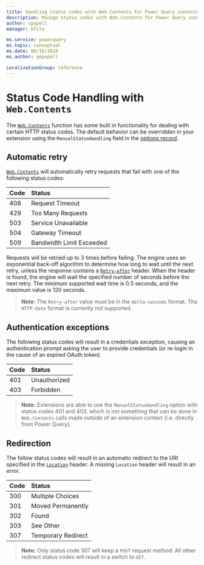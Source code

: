```yaml
---
title: Handling status codes with Web.Contents for Power Query connectors
description: Manage status codes with Web.Contents for Power Query connectors
author: cpopell
manager: kfile

ms.service: powerquery
ms.topic: conceptual
ms.date: 08/16/2018
ms.author: gepopell

LocalizationGroup: reference
---
```


# Status Code Handling with `Web.Contents`

The [`Web.Contents`](https://msdn.microsoft.com/en-us/library/mt260892) function has some built in functionality for dealing with certain HTTP status codes. The default behavior can be overridden in your extension using the `ManualStatusHandling` field in the [options record](https://msdn.microsoft.com/library/mt260892#Anchor_1).

## Automatic retry

[`Web.Contents`](https://msdn.microsoft.com/en-us/library/mt260892.aspx) will automatically retry requests that fail with one of the following status codes:

| Code | Status                     |
|:-----|:---------------------------|
| 408  | Request Timeout            |
| 429  | Too Many Requests          |
| 503  | Service Unavailable        |
| 504  | Gateway Timeout            |
| 509  | Bandwidth Limit Exceeded   |

Requests will be retried up to 3 times before failing. The engine uses an exponential back-off algorithm to determine how long to wait until the next retry, unless the response contains a [`Retry-after`](https://www.w3.org/Protocols/rfc2616/rfc2616-sec14.html#sec14.37) header. When the header is found, the engine will wait the specified number of seconds before the next retry. The minimum supported wait time is 0.5 seconds, and the maximum value is 120 seconds.

> **Note**: The `Retry-after` value must be in the `delta-seconds` format. The `HTTP-date` format is currently not supported. 

## Authentication exceptions

The following status codes will result in a credentials exception, causing an authentication prompt asking the user to provide credentials (or re-login in the cause of an expired OAuth token).

| Code | Status         |
|:-----|:---------------|
| 401  | Unauthorized   |
| 403  | Forbidden      |

> **Note:** Extensions are able to use the `ManualStatusHandling` option with status codes 401 and 403, which is not something that can be done in `Web.Contents` calls made outside of an extension context (i.e. directly from Power Query).

## Redirection

The follow status codes will result in an automatic redirect to the URI specified in the [`Location`](https://www.w3.org/Protocols/rfc2616/rfc2616-sec14.html#sec14.30) header. A missing `Location` header will result in an error.

| Code | Status             |
|:-----|:-------------------|
| 300  | Multiple Choices   |
| 301  | Moved Permanently  |
| 302  | Found              |
| 303  | See Other          |
| 307  | Temporary Redirect |

> **Note:** Only status code 307 will keep a `POST` request method. All other redirect status codes will result in a switch to `GET`.

